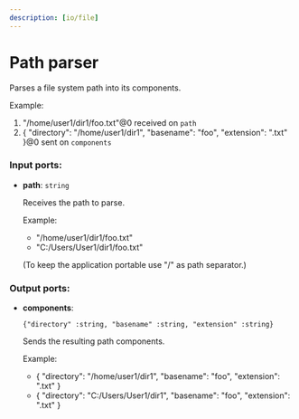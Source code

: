 ```yaml
---
description: [io/file]
---
```


# Path parser

Parses a file system path into its components.

Example:
1. "/home/user1/dir1/foo.txt"@0 received on `path`
2. {
  "directory": "/home/user1/dir1",
  "basename": "foo",
  "extension": ".txt"
}@0 sent on `components`

### Input ports:

* __path__: ` string `

    Receives the path to parse.
    
    Example:
    - "/home/user1/dir1/foo.txt"
    - "C:/Users/User1/dir1/foo.txt"
    
    (To keep the application portable use "/" as path separator.)

### Output ports:

* __components__: 
    ```
    {"directory" :string, "basename" :string, "extension" :string}
    ```

    Sends the resulting path components.
    
    Example:
    - {
      "directory": "/home/user1/dir1",
      "basename": "foo",
      "extension": ".txt"
    }
    - {
      "directory": "C:/Users/User1/dir1",
      "basename": "foo",
      "extension": ".txt"
    }

